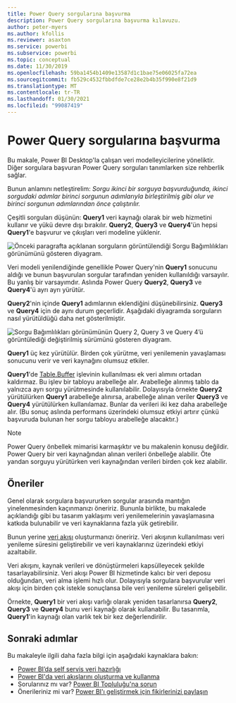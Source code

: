 ```yaml
---
title: Power Query sorgularına başvurma
description: Power Query sorgularına başvurma kılavuzu.
author: peter-myers
ms.author: kfollis
ms.reviewer: asaxton
ms.service: powerbi
ms.subservice: powerbi
ms.topic: conceptual
ms.date: 11/30/2019
ms.openlocfilehash: 59ba1454b1409e13587d1c1bae75e06025fa72ea
ms.sourcegitcommit: fb529c4532fbbdfde7ce28e2b4b35f990e8f21d9
ms.translationtype: MT
ms.contentlocale: tr-TR
ms.lasthandoff: 01/30/2021
ms.locfileid: "99087419"
---
```

# <a name="referencing-power-query-queries"></a>Power Query sorgularına başvurma

Bu makale, Power BI Desktop'la çalışan veri modelleyicilerine yöneliktir. Diğer sorgulara başvuran Power Query sorguları tanımlarken size rehberlik sağlar.

Bunun anlamını netleştirelim: _Sorgu ikinci bir sorguya başvurduğunda, ikinci sorgudaki adımlar birinci sorgunun adımlarıyla birleştirilmiş gibi olur ve birinci sorgunun adımlarından önce çalıştırılır._

Çeşitli sorguları düşünün: **Query1** veri kaynağı olarak bir web hizmetini kullanır ve yükü devre dışı bırakılır. **Query2**, **Query3** ve **Query4**'ün hepsi **Query1**'e başvurur ve çıkışları veri modeline yüklenir.

![Önceki paragrafta açıklanan sorguların görüntülendiği Sorgu Bağımlılıkları görünümünü gösteren diyagram.](media/power-query-referenced-queries/query-dependencies-web-service.png)

Veri modeli yenilendiğinde genellikle Power Query'nin **Query1** sonucunu aldığı ve bunun başvurulan sorgular tarafından yeniden kullanıldığı varsayılır. Bu yanlış bir varsayımdır. Aslında Power Query **Query2**, **Query3** ve **Query4**'ü ayrı ayrı yürütür.

**Query2**'nin içinde **Query1** adımlarının eklendiğini düşünebilirsiniz. **Query3** ve **Query4** için de aynı durum geçerlidir. Aşağıdaki diyagramda sorguların nasıl yürütüldüğü daha net gösterilmiştir.

![Sorgu Bağımlılıkları görünümünün Query 2, Query 3 ve Query 4’ü görüntülediği değiştirilmiş sürümünü gösteren diyagram.](media/power-query-referenced-queries/query-dependencies-web-service-concept.png)

**Query1** üç kez yürütülür. Birden çok yürütme, veri yenilemenin yavaşlaması sonucunu verir ve veri kaynağını olumsuz etkiler.

**Query1**'de [Table.Buffer](/powerquery-m/table-buffer) işlevinin kullanılması ek veri alımını ortadan kaldırmaz. Bu işlev bir tabloyu arabelleğe alır. Arabelleğe alınmış tablo da yalnızca ayrı sorgu yürütmesinde kullanılabilir. Dolayısıyla örnekte **Query2** yürütülürken **Query1** arabelleğe alınırsa, arabelleğe alınan veriler **Query3** ve **Query4** yürütülürken kullanılamaz. Bunlar da verileri iki kez daha arabelleğe alır. (Bu sonuç aslında performans üzerindeki olumsuz etkiyi artırır çünkü başvuruda bulunan her sorgu tabloyu arabelleğe alacaktır.)

> [!NOTE]
> Power Query önbellek mimarisi karmaşıktır ve bu makalenin konusu değildir. Power Query bir veri kaynağından alınan verileri önbelleğe alabilir. Öte yandan sorguyu yürütürken veri kaynağından verileri birden çok kez alabilir.

## <a name="recommendations"></a>Öneriler

Genel olarak sorgulara başvururken sorgular arasında mantığın yinelenmesinden kaçınmanızı öneririz. Bununla birlikte, bu makalede açıklandığı gibi bu tasarım yaklaşımı veri yenilemelerinin yavaşlamasına katkıda bulunabilir ve veri kaynaklarına fazla yük getirebilir.

Bunun yerine [veri akışı](../transform-model/dataflows/dataflows-introduction-self-service.md) oluşturmanızı öneririz. Veri akışının kullanılması veri yenileme süresini geliştirebilir ve veri kaynaklarınız üzerindeki etkiyi azaltabilir.

Veri akışını, kaynak verileri ve dönüştürmeleri kapsülleyecek şekilde tasarlayabilirsiniz. Veri akışı Power BI hizmetinde kalıcı bir veri deposu olduğundan, veri alma işlemi hızlı olur. Dolayısıyla sorgulara başvurular veri akışı için birden çok istekle sonuçlansa bile veri yenileme süreleri gelişebilir.

Örnekte, **Query1** bir veri akışı varlığı olarak yeniden tasarlanırsa **Query2**, **Query3** ve **Query4** bunu veri kaynağı olarak kullanabilir. Bu tasarımla, **Query1**'in kaynağı olan varlık tek bir kez değerlendirilir.

## <a name="next-steps"></a>Sonraki adımlar

Bu makaleyle ilgili daha fazla bilgi için aşağıdaki kaynaklara bakın:

- [Power BI’da self servis veri hazırlığı](../transform-model/dataflows/dataflows-introduction-self-service.md)
- [Power BI'da veri akışlarını oluşturma ve kullanma](../transform-model/dataflows/dataflows-create.md)
- Sorularınız mı var? [Power BI Topluluğu'na sorun](https://community.powerbi.com/)
- Önerileriniz mi var? [Power BI'ı geliştirmek için fikirlerinizi paylaşın](https://ideas.powerbi.com/)